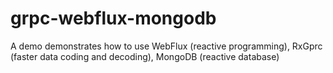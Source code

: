 # grpc-webflux-mongodb
A demo demonstrates how to use WebFlux (reactive programming), RxGprc (faster data coding and decoding), MongoDB (reactive database)
